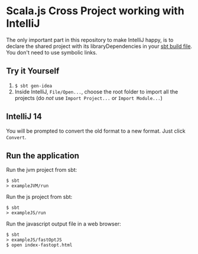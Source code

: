# Scala.js Cross Project working with IntelliJ

The only important part in this repository to make IntelliJ happy, is to declare the shared project with its libraryDependencies in your [sbt build file](https://github.com/vmunier/scalajs-cross-project-intellij/blob/8c004a5e487d30eecb4c1276fd04ae3c7167ae9e/build.sbt#L13-L15). You don't need to use symbolic links.

## Try it Yourself

1. `$ sbt gen-idea`
2. Inside IntelliJ, `File/Open...`, choose the root folder to import all the projects (do *not* use `Import Project...` or `Import Module...`)

## IntelliJ 14

You will be prompted to convert the old format to a new format. Just click `Convert`.

## Run the application

Run the jvm project from sbt:
```
$ sbt
> exampleJVM/run
```
Run the js project from sbt:
```
$ sbt
> exampleJS/run
```
Run the javascript output file in a web browser:
```
$ sbt
> exampleJS/fastOptJS
$ open index-fastopt.html
```
